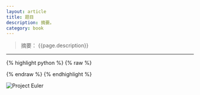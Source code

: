 ```yaml
---
layout: article
title: 题目
description: 摘要。
category: book
---
```

>  摘要： {{page.description}}

---


{% highlight python %}
{% raw %}

{% endraw %}
{% endhighlight %}


[longstreet]:    http://longstreetcc.github.io  "longstreet"

![Project Euler](https://projecteuler.net/profile/longstreet.png)